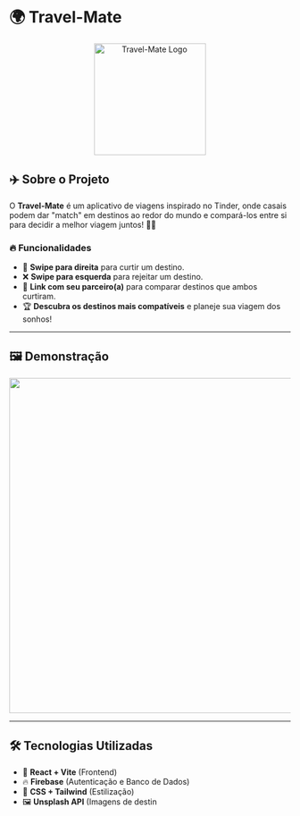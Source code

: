 # 🌍 Travel-Mate

<p align="center">
  <img src="[https://your-logo-url.com](https://raw.githubusercontent.com/raphaelcborges/Travel-Mate/refs/heads/main/public/logo.png)" alt="Travel-Mate Logo" width="200">
</p>

## ✈️ Sobre o Projeto
O **Travel-Mate** é um aplicativo de viagens inspirado no Tinder, onde casais podem dar "match" em destinos ao redor do mundo e compará-los entre si para decidir a melhor viagem juntos! 💑✨  

### 🔥 **Funcionalidades**
- 💖 **Swipe para direita** para curtir um destino.  
- ❌ **Swipe para esquerda** para rejeitar um destino.  
- 🔗 **Link com seu parceiro(a)** para comparar destinos que ambos curtiram.  
- 🏆 **Descubra os destinos mais compatíveis** e planeje sua viagem dos sonhos!  

---

## 🖼️ **Demonstração**
<img src="https://your-image-url.com" width="600">

---

## 🛠 **Tecnologias Utilizadas**
- 🚀 **React + Vite** (Frontend)
- 🔥 **Firebase** (Autenticação e Banco de Dados)
- 💅 **CSS + Tailwind** (Estilização)
- 🖼️ **Unsplash API** (Imagens de destin
